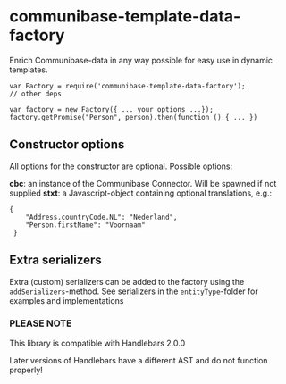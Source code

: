 # communibase-template-data-factory

Enrich Communibase-data in any way possible for easy use in dynamic templates.

```
var Factory = require('communibase-template-data-factory');
// other deps

var factory = new Factory({ ... your options ...});
factory.getPromise("Person", person).then(function () { ... })

```

## Constructor options

All options for the constructor are optional. Possible options:

__cbc__: an instance of the Communibase Connector. Will be spawned if not supplied
__stxt__: a Javascript-object containing optional translations, e.g.:
```
{
    "Address.countryCode.NL": "Nederland",
    "Person.firstName": "Voornaam" 
 }
 ```
 
 ## Extra serializers
 
Extra (custom) serializers can be added to the factory using the `addSerializers`-method. See serializers in the
`entityType`-folder for examples and implementations

 ### PLEASE NOTE ###

 This library is compatible with Handlebars 2.0.0

 Later versions of Handlebars have a different AST and do not function properly!
